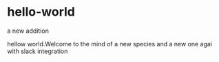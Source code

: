 # hello-world
a new addition


hellow world.Welcome to the mind of a new species
and a new one agai with slack integration

